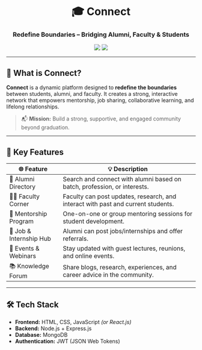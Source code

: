 <h1 align="center">🎓 Connect</h1>
<h3 align="center">Redefine Boundaries – Bridging Alumni, Faculty & Students</h3>

<p align="center">
  <img src="https://img.shields.io/badge/Status-Active-brightgreen?style=flat-square" />
  <img src="https://img.shields.io/badge/Tech%20Stack-Node.js%20%7C%20Express%20%7C%20MongoDB%20%7C%20HTML/CSS/JS-blue?style=flat-square" />
</p>

---

## 🌟 What is Connect?

**Connect** is a dynamic platform designed to **redefine the boundaries** between students, alumni, and faculty. It creates a strong, interactive network that empowers mentorship, job sharing, collaborative learning, and lifelong relationships.

> 📬 **Mission:** Build a strong, supportive, and engaged community beyond graduation.

---

## 🚀 Key Features

| 🌐 Feature             | 💡 Description                                                                 |
|------------------------|---------------------------------------------------------------------------------|
| 🔗 Alumni Directory     | Search and connect with alumni based on batch, profession, or interests.       |
| 🧑‍🏫 Faculty Corner      | Faculty can post updates, research, and interact with past and current students.|
| 💬 Mentorship Program   | One-on-one or group mentoring sessions for student development.                |
| 📢 Job & Internship Hub | Alumni can post jobs/internships and offer referrals.                          |
| 📅 Events & Webinars    | Stay updated with guest lectures, reunions, and online events.                 |
| 📚 Knowledge Forum      | Share blogs, research, experiences, and career advice in the community.        |

---

## 🛠️ Tech Stack

- **Frontend:** HTML, CSS, JavaScript *(or React.js)*
- **Backend:** Node.js + Express.js
- **Database:** MongoDB
- **Authentication:** JWT (JSON Web Tokens)
